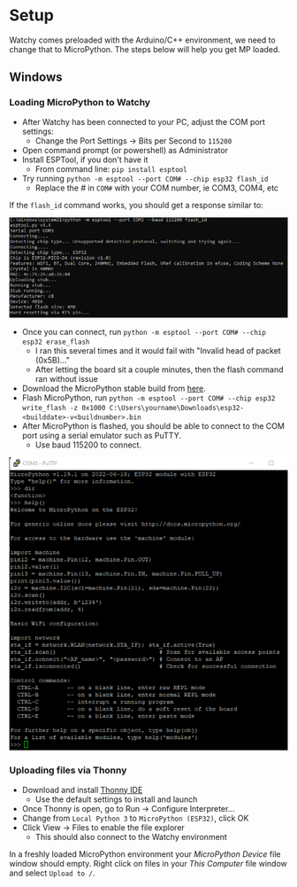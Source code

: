 # Setup

Watchy comes preloaded with the Arduino/C++ environment, we need to change that
to MicroPython. The steps below will help you get MP loaded.

## Windows

### Loading MicroPython to Watchy

- After Watchy has been connected to your PC, adjust the COM port settings:
  - Change the Port Settings -> Bits per Second to `115200`
- Open command prompt (or powershell) as Administrator
- Install ESPTool, if you don't have it
  - From command line: `pip install esptool`
- Try running `python -m esptool --port COM# --chip esp32 flash_id`
  - Replace the # in `COM#` with your COM number, ie COM3, COM4, etc

If the `flash_id` command works, you should get a response similar to:

![](https://github.com/watchy-community/wiki/raw/main/docs/_media/esptool_windows_flashid.png)

- Once you can connect, run `python -m esptool --port COM# --chip esp32 erase_flash`
  - I ran this several times and it would fail with "Invalid head of packet (0x5B)..."
  - After letting the board sit a couple minutes, then the flash command ran without issue
- Download the MicroPython stable build from [here](https://micropython.org/download/esp32/).
- Flash MicroPython, run `python -m esptool --port COM# --chip esp32 write_flash -z 0x1000 C:\Users\yourname\Downloads\esp32-<builddate>-v<buildnumber>.bin`
- After MicroPython is flashed, you should be able to connect to the COM port using a serial emulator such as PuTTY.
  - Use baud 115200 to connect.

![](https://github.com/watchy-community/wiki/raw/main/docs/_media/esp32_windows_putty.png)

### Uploading files via Thonny

- Download and install [Thonny IDE](https://thonny.org)
  - Use the default settings to install and launch
- Once Thonny is open, go to Run -> Configure Interpreter...
- Change from `Local Python 3` to `MicroPython (ESP32)`, click OK
- Click View -> Files to enable the file explorer
  - This should also connect to the Watchy environment

In a freshly loaded MicroPython environment your *MicroPython Device* file
window should empty. Right click on files in your *This Computer* file window
and select `Upload to /`.
